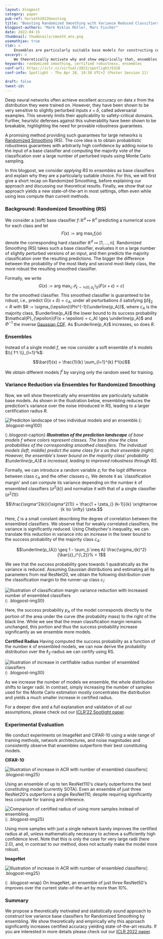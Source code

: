 ```yaml
---
layout: blogpost
category: paper
pub-ref: horvath2022boosting
title: "Boosting Randomized Smoothing with Variance Reduced Classifiers"
blogpost-authors: "Mark Niklas Müller, Marc Fischer" 
date: 2022-04-15
thumbnail: thumbnails/smooth_ens.png
usemathjax: true
tldr: >
    Ensembles are particularly suitable base models for constructing certifiably robust classifiers via Randomized Smoothing (RS). Here, we motivate this result theoretically and share empirical results, showing that they obtain state-of-the-art results in multiple settings. The key insight is that the reduced variance of ensembles over the perturbations introduced in RS leads to significantly more consistent classifications for a given input. This, in turn, leads to substantially increased certifiable radii for samples close to the decision boundary.
excerpt: >
    We theoretically motivate why and show empirically that, ensembles are particularly suitable base models for Randomized Smoothing, due to the variance reduction across the perturbations introduced during Randomized Smoothing.
keywords: randomized smoothing, certified robustness, ensembles
conf-url: https://iclr.cc/virtual/2022/spotlight/6328
conf-info: Spotlight - Thu Apr 28, 19:30 UTC+2 (Poster Session 11)

draft: false 
tweet-id:
---
```


Deep neural networks often achieve excellent accuracy on data $x$ from the distribution they were trained on. However, they have been shown to be very sensitive to slightly perturbed inputs $x+ \delta$, called adversarial examples. This severely limits their applicability to safety-critical domains.
Further, heuristic defenses against this vulnerability have been shown to be breakable, highlighting the need for provable robustness guarantees. 

A promising method providing such guarantees for large networks is [Randomized Smoothing](https://arxiv.org/abs/1902.02918) (RS). The core idea is to obtain probabilistic robustness guarantees with arbitrarily high confidence by adding noise to the input of a base classifier and computing the majority vote of the classification over a large number of perturbed inputs using Monte Carlo sampling.

In this blogpost, we consider *applying RS to ensembles* as base classifiers and explain why they are a particularly suitable choice. For this, we will first give a short recap on Randomized Smoothing, before explaining our approach and discussing our theoretical results. Finally, we show that our approach yields a new state-of-the-art in most settings, often even while using less compute than current methods.

### Background: Randomized Smoothing (RS)
We consider a (soft) base classifier $f \colon \mathbb{R}^d \mapsto \mathbb{R}^{n}$ predicting a numerical score for each class and let $$F(x) := \text{arg max}_{i} \, f_{i}(x)$$ denote the corresponding hard classifier $\mathbb{R}^d \mapsto [1, \dots, n]$. Randomized Smoothing (RS) takes such a base classifier, evaluates it on a large number of slightly perturbed versions of an input, and then predicts the majority classification over the resulting predictions. The bigger the difference between the probability of the most likely and second most likely class, the more robust the resulting smoothed classifier.

Formally, we write $$G(x) := \text{arg max}_c \, \mathcal{P}_{\epsilon \sim \mathbb{N}(0, \sigma_{\epsilon}^2 I)}(F(x + \epsilon) = c)$$ for the smoothed classifier.
This smoothed classifier is guaranteed to be robust, i.e., predict $G(x + \delta) = c_A$, under all perturbations $\delta$ satisfying $\lVert \delta \rVert_2 < R$ with $R := \sigma_{\epsilon}\Phi^{-1}(\underline{p_A})$, where $c_A$ is the majority class, $\underline{p_A}$ the lower bound to its success probability $\mathcal{P}_{\epsilon}(F(x + \epsilon) = c_A) \geq \underline{p_A}$ and $\Phi^{-1}$ the inverse [Gaussian CDF](https://en.wikipedia.org/wiki/Normal_distribution#Cumulative_distribution_functions). As $\underline{p_A}$ increases, so does $R$.

### Ensembles

Instead of a single model $f$, we now consider a soft ensemble of $k$ models $\\{ f^l \\}_{l=1}^k$:

$$\bar{f}(x) = \frac{1}{k} \sum_{l=1}^{k} f^l(x)$$

We obtain  different models $f^l$ by varying only the random seed for training.

### Variance Reduction via Ensembles for Randomized Smoothing
Now, we will show theoretically why ensembles are particularly suitable base models. 
As shown in the illustration below, ensembling reduces the prediction's variance over the noise introduced in RS, leading to a larger certification radius $R$.

![Prediciton landscape of two individual models and an ensemble.](/assets/blog/smooth_ens/main.png){: .blogpost-img100}


{:.blogpost-caption}
***Illustration of the prediction landscape** of base models $f$ where colors represent classes. The bars show the class probabilities of the corresponding smoothed classifiers. The individual models (left, middle) predict the same class for $x$ as their ensemble (right). However, the ensemble's lower bound on the majority class' probability $\underline{p_A}$ is increased, leading to improved robustness through RS.*

Formally, we can introduce a random variable $z_i$ for the logit difference between class $c_A$ and the other classes $c_i$. We denote it as `classification margin' and can compute its variance depending on the number $k$ of ensembled classifiers ($\sigma^2(k)$) and normalize it with that of a single classifier ($\sigma^2(1)$):

$$\frac{\sigma^2(k)}{\sigma^2(1)} = \frac{1 + \zeta_{} (k-1)}{k} \xrightarrow {k \to \infty} \zeta.$$

Here, $\zeta$ is a small constant describing the degree of correlation between the ensembled classifiers. We observe that for weakly correlated classifiers, the variance is significantly reduced. 
Using Chebychev's inequality, we can translate this reduction in variance into an increase in the lower bound to the success probability of the majority class $c_A$:

$$\underline{p_{A}} \geq 1  -  \sum_{i \neq A} \frac{\sigma_i(k)^2}{\bar{z}_i^{\,2}}% = 1$$

We see that the success probability goes towards 1 quadratically as the variance is reduced. Assuming Gaussian distributions and estimating all its parameters from real ResNet20, we obtain the following distribution over the classification margin to the runner-up class $c_i$:


![Illustration of classification margin variance reduction with increased number of ensembled classifiers](/assets/blog/smooth_ens/runner_up_margin.png){: .blogpost-img30}

Here, the success probability $p_A$ of the model corresponds directly to the portion of the area under the curve (the probability mass) to the right of the black line. While we see that the mean classification margin remains unchanged, this portion and thus the success probability increase significantly as we ensemble more models.

**Certified Radius** Having computed the success probability as a function of the number $k$ of ensembled models, we can now derive the probability distribution over the $\ell_2$-radius we can certify using RS. 

![Illustration of increase in certifiable radius number of ensembled classifiers](/assets/blog/smooth_ens/cert_rad_distr.png){: .blogpost-img30}

As we increase the number of models we ensemble, the whole distribution shifts to larger radii. In contrast, simply increasing the number of samples used for the Monte Carlo estimation mostly concentrates the distribution and yields a much smaller increase in certified radius.

For a deeper dive and a full explanation and validation of all our assumptions, please check out our [ICLR'22 Spotlight paper](https://www.sri.inf.ethz.ch/publications/horvath2022boosting).

<!-- > **TLDR**: <a name="tldrensemble"></a> Ensembling $k$ classifiers, differing only in the random seed used for training, yields a classifier with significantly reduced variance over random perturbations. Without (necessarily) changing the natural accuracy, this increases the certified radius and thereby certified accuracy significantly, even when correcting for the increased compute. -->

### Experimental Evaluation

We conduct experiments on ImageNet and CIFAR-10 using a wide range of training methods, network architectures, and noise magnitudes and consistently observe that ensembles outperform their best constituting models.

**CIFAR-10**

![Illustration of increase in ACR with number of ensembled classifiers](/assets/blog/smooth_ens/acr_cifar_050_blog.png){: .blogpost-img25}

Using an ensemble of up to ten ResNet110's clearly outperforms the best constituting model (currently SOTA). Even an ensemble of just three ResNet20's outperform a single ResNet110, despite requiring significantly less compute for training and inference. 

![Comparison of certified radius of using more samples instead of ensembling.](/assets/blog/smooth_ens/sample_experiment_cifar.png){: .blogpost-img25}

Using more samples with just a single network barely improves the certified radius at all, unless mathematically necessary to achieve a sufficiently high confidence level. Note that this is only the case for very large radii (here 2.0), and, in contrast to our method, does not actually make the model more robust.


**ImageNet**

![Illustration of increase in ACR with number of ensembled classifiers](/assets/blog/smooth_ens/acr_in_100_blog.png){: .blogpost-img25}

{: .blogpost-wrap}
On ImageNet, an ensemble of just three ResNet50's improves over the current state-of-the-art by more than 10%.


<!-- > **TLDR**: 
-->

### Summary

We propose a theoretically motivated and statistically sound approach to construct low variance base classifiers for Randomized Smoothing by ensembling. We show theoretically and empirically why this approach significantly increases certified accuracy yielding state-of-the-art results.
If you are interested in more details please check out our [ICLR 2022 paper](https://www.sri.inf.ethz.ch/publications/horvath2022boosting).

